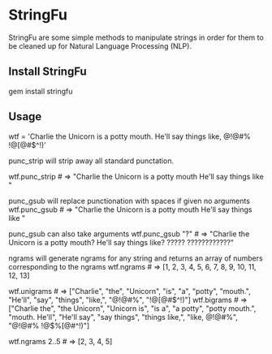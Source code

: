 # StringFu

StringFu are some simple methods to manipulate strings in order for them to be cleaned up for Natural Language Processing (NLP).

## Install StringFu

  gem install stringfu

## Usage

  wtf = 'Charlie the Unicorn is a potty mouth. He\'ll say things like, @!@#% !@$%$[@#$^!)'

punc_strip will strip away all standard punctation.
  
  wtf.punc_strip  # => "Charlie the Unicorn is a potty mouth He'll say things like  "

punc_gsub will replace punctionation with spaces if given no arguments
  wtf.punc_gsub   # => "Charlie the Unicorn is a potty mouth  He'll say things like                    "

punc_gsub can also take arguments
  wtf.punc_gsub "?"   # => "Charlie the Unicorn is a potty mouth? He'll say things like? ????? ????????????"

ngrams will generate ngrams for any string and returns an array of numbers corresponding to the ngrams
  wtf.ngrams  # => [1, 2, 3, 4, 5, 6, 7, 8, 9, 10, 11, 12, 13]
  
  wtf.unigrams  # => ["Charlie", "the", "Unicorn", "is", "a", "potty", "mouth.", "He'll", "say", "things", "like,", "@!@#%", "!@$%$[@\#$^!)"]
  wtf.bigrams   # => ["Charlie the", "the Unicorn", "Unicorn is", "is a", "a potty", "potty mouth.", "mouth. He'll", "He'll say", "say things", "things like,", "like, @!@#%", "@!@#% !@$%$[@\#$^!)"]

  wtf.ngrams 2..5   # => [2, 3, 4, 5]
